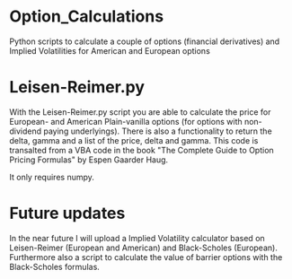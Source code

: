 # Option_Calculations
Python scripts to calculate a couple of options (financial derivatives) and Implied Volatilities for American and European options

# Leisen-Reimer.py
With the Leisen-Reimer.py script you are able to calculate the price for European- and American Plain-vanilla options (for options with non-dividend paying underlyings). There is also a functionality to return the delta, gamma and a list of the price, delta and gamma. This code is transalted from a VBA code in the book "The Complete Guide to Option Pricing Formulas" by Espen Gaarder Haug.

It only requires numpy.

# Future updates
In the near future I will upload a Implied Volatility calculator based on Leisen-Reimer (European and American) and Black-Scholes (European). Furthermore also a script to calculate the value of barrier options with the Black-Scholes formulas.
